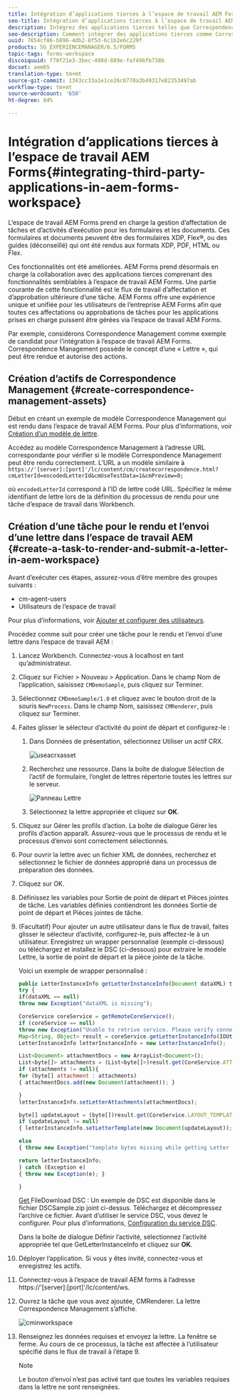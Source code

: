 ```yaml
---
title: Intégration d’applications tierces à l’espace de travail AEM Forms
seo-title: Intégration d’applications tierces à l’espace de travail AEM Forms
description: Intégrez des applications tierces telles que Correspondence Management dans l’espace de travail AEM Forms.
seo-description: Comment intégrer des applications tierces comme Correspondance Management dans l’espace de travail AEM Forms.
uuid: 7654cf86-b896-4db2-8f5d-6c1b2e6c229f
products: SG_EXPERIENCEMANAGER/6.5/FORMS
topic-tags: forms-workspace
discoiquuid: f70f21e3-3bec-490d-889e-faf496fb738b
docset: aem65
translation-type: tm+mt
source-git-commit: 1343cc33a1e1ce26c0770a3b49317e82353497ab
workflow-type: tm+mt
source-wordcount: '650'
ht-degree: 84%

---
```



# Intégration d’applications tierces à l’espace de travail AEM Forms{#integrating-third-party-applications-in-aem-forms-workspace}

L’espace de travail AEM Forms prend en charge la gestion d’affectation de tâches et d’activités d’exécution pour les formulaires et les documents. Ces formulaires et documents peuvent être des formulaires XDP, Flex®, ou des guides (déconseillé) qui ont été rendus aux formats XDP, PDF, HTML ou Flex.

Ces fonctionnalités ont été améliorées. AEM Forms prend désormais en charge la collaboration avec des applications tierces comprenant des fonctionnalités semblables à l’espace de travail AEM Forms. Une partie courante de cette fonctionnalité est le flux de travail d’affectation et d’approbation ultérieure d’une tâche. AEM Forms offre une expérience unique et unifiée pour les utilisateurs de l’entreprise AEM Forms afin que toutes ces affectations ou approbations de tâches pour les applications prises en charge puissent être gérées via l’espace de travail AEM Forms.

Par exemple, considérons Correspondence Management comme exemple de candidat pour l’intégration à l’espace de travail AEM Forms. Correspondence Management possède le concept d’une « Lettre », qui peut être rendue et autorise des actions.

## Création d’actifs de Correspondence Management {#create-correspondence-management-assets}

Début en créant un exemple de modèle Correspondence Management qui est rendu dans l’espace de travail AEM Forms. Pour plus d’informations, voir [Création d’un modèle de lettre](../../forms/using/create-letter.md).

Accédez au modèle Correspondence Management à l’adresse URL correspondante pour vérifier si le modèle Correspondence Management peut être rendu correctement. L’URL a un modèle similaire à `https://'[server]:[port]'/lc/content/cm/createcorrespondence.html?cmLetterId=encodedLetterId&cmUseTestData=1&cmPreview=0;`

où `encodedLetterId` correspond à l’ID de lettre codé URL. Spécifiez le même identifiant de lettre lors de la définition du processus de rendu pour une tâche d’espace de travail dans Workbench.

## Création d’une tâche pour le rendu et l’envoi d’une lettre dans l’espace de travail AEM {#create-a-task-to-render-and-submit-a-letter-in-aem-workspace}

Avant d’exécuter ces étapes, assurez-vous d’être membre des groupes suivants :

* cm-agent-users
* Utilisateurs de l’espace de travail

Pour plus d’informations, voir [Ajouter et configurer des utilisateurs](/help/forms/using/admin-help/adding-configuring-users.md).

Procédez comme suit pour créer une tâche pour le rendu et l’envoi d’une lettre dans l’espace de travail AEM :

1. Lancez Workbench. Connectez-vous à localhost en tant qu’administrateur.
1. Cliquez sur Fichier > Nouveau > Application. Dans le champ Nom de l’application, saisissez `CMDemoSample`, puis cliquez sur Terminer.
1. Sélectionnez `CMDemoSample/1.0` et cliquez avec le bouton droit de la souris `NewProcess`. Dans le champ Nom, saisissez `CMRenderer`, puis cliquez sur Terminer.
1. Faites glisser le sélecteur d’activité du point de départ et configurez-le :

   1. Dans Données de présentation, sélectionnez Utiliser un actif CRX.

      ![useacrxasset](assets/useacrxasset.png)

   1. Recherchez une ressource. Dans la boîte de dialogue Sélection de l’actif de formulaire, l’onglet de lettres répertorie toutes les lettres sur le serveur.

      ![Panneau Lettre](assets/letter_tab_new.png)

   1. Sélectionnez la lettre appropriée et cliquez sur **OK**.

1. Cliquez sur Gérer les profils d’action. La boîte de dialogue Gérer les profils d’action apparaît. Assurez-vous que le processus de rendu et le processus d’envoi sont correctement sélectionnés.
1. Pour ouvrir la lettre avec un fichier XML de données, recherchez et sélectionnez le fichier de données approprié dans un processus de préparation des données.
1. Cliquez sur OK.
1. Définissez les variables pour Sortie de point de départ et Pièces jointes de tâche. Les variables définies contiendront les données Sortie de point de départ et Pièces jointes de tâche.
1. (Facultatif) Pour ajouter un autre utilisateur dans le flux de travail, faites glisser le sélecteur d’activité, configurez-le, puis affectez-le à un utilisateur. Enregistrez un wrapper personnalisé (exemple ci-dessous) ou téléchargez et installez le DSC (ci-dessous) pour extraire le modèle Lettre, la sortie de point de départ et la pièce jointe de la tâche.

   Voici un exemple de wrapper personnalisé :

   ```javascript
   public LetterInstanceInfo getLetterInstanceInfo(Document dataXML) throws Exception {
   try {
   if(dataXML == null)
   throw new Exception("dataXML is missing");
   
   CoreService coreService = getRemoteCoreService();
   if (coreService == null)
   throw new Exception("Unable to retrive service. Please verify connection details.");
   Map<String, Object> result = coreService.getLetterInstanceInfo(IOUtils.toString(dataXML.getInputStream(), "UTF-8"));
   LetterInstanceInfo letterInstanceInfo = new LetterInstanceInfo();
   
   List<Document> attachmentDocs = new ArrayList<Document>();
   List<byte[]> attachments = (List<byte[]>)result.get(CoreService.ATTACHMENT_KEY);
   if (attachments != null){
   for (byte[] attachment : attachments)
   { attachmentDocs.add(new Document(attachment)); }
   
   }
   letterInstanceInfo.setLetterAttachments(attachmentDocs);
   
   byte[] updateLayout = (byte[])result.get(CoreService.LAYOUT_TEMPLATE_KEY);
   if (updateLayout != null)
   { letterInstanceInfo.setLetterTemplate(new Document(updateLayout)); }
   
   else
   { throw new Exception("template bytes missing while getting Letter instance Info."); }
   
   return letterInstanceInfo;
   } catch (Exception e)
   { throw new Exception(e); }
   
   }
   ```

   [Get ](assets/dscsample.zip)
FileDownload DSC : Un exemple de DSC est disponible dans le fichier DSCSample.zip joint ci-dessus. Téléchargez et décompressez l’archive ce fichier. Avant d’utiliser le service DSC, vous devez le configurer. Pour plus d’informations, [Configuration du service DSC](../../forms/using/add-action-button-in-create-correspondence-ui.md#p-configure-the-dsc-service-p).

   Dans la boîte de dialogue Définir l’activité, sélectionnez l’activité appropriée tel que GetLetterInstanceInfo et cliquez sur **OK**.

1. Déployer l’application. Si vous y êtes invité, connectez-vous et enregistrez les actifs.
1. Connectez-vous à l’espace de travail AEM forms à l’adresse https://&#39;[server]:[port]&#39;/lc/content/ws.
1. Ouvrez la tâche que vous avez ajoutée, CMRenderer. La lettre Correspondence Management s’affiche.

   ![cminworkspace](assets/cminworkspace.png)

1. Renseignez les données requises et envoyez la lettre. La fenêtre se ferme. Au cours de ce processus, la tâche est affectée à l’utilisateur spécifié dans le flux de travail à l’étape 9.

   >[!NOTE]
   >
   >Le bouton d’envoi n’est pas activé tant que toutes les variables requises dans la lettre ne sont renseignées.

